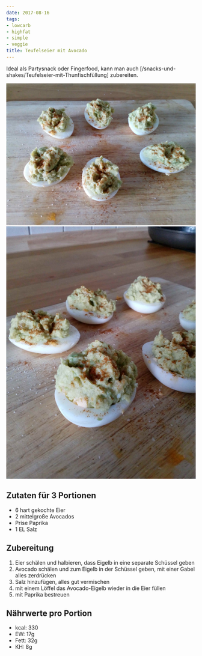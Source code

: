 ```yaml
---
date: 2017-08-16
tags:
- lowcarb
- highfat
- simple
- veggie
title: Teufelseier mit Avocado
---
```


Ideal als Partysnack oder Fingerfood, kann man auch [/snacks-und-shakes/Teufelseier-mit-Thunfischfüllung] zubereiten.

![](/img/Teufelseier-mit-Avocado-1.jpg)
![](/img/Teufelseier-mit-Avocado-2.jpg)

## Zutaten für 3 Portionen
- 6 hart gekochte Eier
- 2 mittelgroße Avocados
- Prise Paprika
- 1 EL Salz

## Zubereitung
1. Eier schälen und halbieren, dass Eigelb in eine separate Schüssel geben
2. Avocado schälen und zum Eigelb in der Schüssel geben, mit einer Gabel alles zerdrücken
3. Salz hinzufügen, alles gut vermischen
4. mit einem Löffel das Avocado-Eigelb wieder in die Eier füllen
5. mit Paprika bestreuen

## Nährwerte pro Portion
- kcal: 330
- EW:   17g
- Fett: 32g
- KH:    8g
